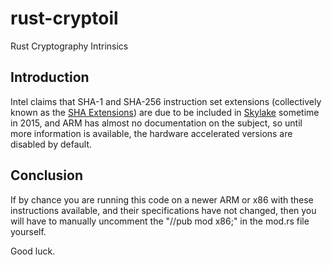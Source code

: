 # rust-cryptoil
Rust Cryptography Intrinsics

## Introduction

Intel claims that SHA-1 and SHA-256 instruction set extensions (collectively known as the [SHA Extensions](https://en.wikipedia.org/wiki/Intel_SHA_extensions)) are due to be included in [Skylake](https://en.wikipedia.org/wiki/Skylake_(microarchitecture)) sometime in 2015, and ARM has almost no documentation on the subject, so until more information is available, the hardware accelerated versions are disabled by default. 

## Conclusion

If by chance you are running this code on a newer ARM or x86 with these instructions available, and their specifications have not changed, then you will have to manually uncomment the "//pub mod x86;" in the mod.rs file yourself.

Good luck.
